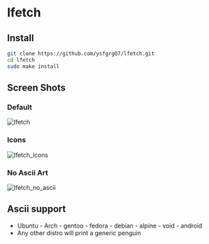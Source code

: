 # lfetch
## Install
```bash
git clone https://github.com/ysfgrgO7/lfetch.git
cd lfetch
sudo make install
```
## Screen Shots
### Default
![lfetch](https://user-images.githubusercontent.com/94284073/153406593-bc70af0f-6181-487e-917b-0e62065e37ec.png)

### Icons
![lfetch_icons](https://user-images.githubusercontent.com/94284073/153406623-4ecc9215-c3ca-4241-98ba-b53625b416bd.png)

### No Ascii Art
![lfetch_no_ascii](https://user-images.githubusercontent.com/94284073/153406650-48cf386a-5c91-460f-97ff-2555809aa4a4.png)

## Ascii support
  - Ubuntu - Arch - gentoo - fedora - debian - alpine - void - android
  - Any other distro will print a generic penguin
